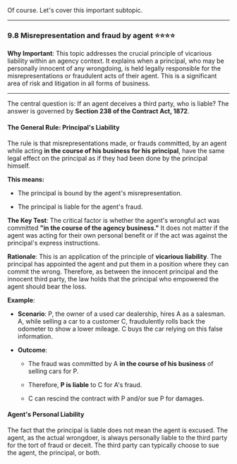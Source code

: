 Of course. Let's cover this important subtopic.

---

### **9.8 Misrepresentation and fraud by agent** ⭐⭐⭐⭐

**Why Important**: This topic addresses the crucial principle of vicarious liability within an agency context. It explains when a principal, who may be personally innocent of any wrongdoing, is held legally responsible for the misrepresentations or fraudulent acts of their agent. This is a significant area of risk and litigation in all forms of business.

---

The central question is: If an agent deceives a third party, who is liable? The answer is governed by **Section 238 of the Contract Act, 1872**.

#### **The General Rule: Principal's Liability**

The rule is that misrepresentations made, or frauds committed, by an agent while acting **in the course of his business for his principal**, have the same legal effect on the principal as if they had been done by the principal himself.

**This means:**

- The principal is bound by the agent's misrepresentation.
    
- The principal is liable for the agent's fraud.
    

**The Key Test**: The critical factor is whether the agent's wrongful act was committed **"in the course of the agency business."** It does not matter if the agent was acting for their own personal benefit or if the act was against the principal's express instructions.

**Rationale**: This is an application of the principle of **vicarious liability**. The principal has appointed the agent and put them in a position where they can commit the wrong. Therefore, as between the innocent principal and the innocent third party, the law holds that the principal who empowered the agent should bear the loss.

**Example**:

- **Scenario**: P, the owner of a used car dealership, hires A as a salesman. A, while selling a car to a customer C, fraudulently rolls back the odometer to show a lower mileage. C buys the car relying on this false information.
    
- **Outcome**:
    
    - The fraud was committed by A **in the course of his business** of selling cars for P.
        
    - Therefore, **P is liable** to C for A's fraud.
        
    - C can rescind the contract with P and/or sue P for damages.
        

#### **Agent's Personal Liability**

The fact that the principal is liable does not mean the agent is excused. The agent, as the actual wrongdoer, is always personally liable to the third party for the tort of fraud or deceit. The third party can typically choose to sue the agent, the principal, or both.